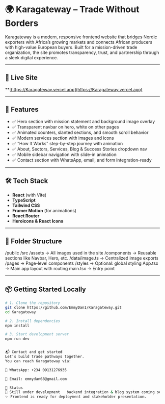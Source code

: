 # 🌍 Karagateway – Trade Without Borders

Karagateway is a modern, responsive frontend website that bridges Nordic exporters with Africa’s growing markets   and connects African producers with high-value European buyers. Built for a mission-driven trade organization, the site promotes transparency, trust, and partnership through a sleek digital experience.

---

## 🔗 Live Site

**[https://Karagateway.vercel.app](https://Karagateway.vercel.app)

---

## 🚀 Features

- ✅ Hero section with mission statement and background image overlay
- ✅ Transparent navbar on hero, white on other pages
- ✅ Animated counters, slanted sections, and smooth scroll behavior
- ✅ Modern services section with images and icons
- ✅ “How It Works” step-by-step journey with animation
- ✅ About, Sectors, Services, Blog & Success Stories dropdown nav
- ✅ Mobile sidebar navigation with slide-in animation
- ✅ Contact section with WhatsApp, email, and form integration-ready

---

## 🛠 Tech Stack

- **React** (with Vite)
- **TypeScript**
- **Tailwind CSS**
- **Framer Motion** (for animations)
- **React Router**
- **Heroicons & React Icons**

---

## 📁 Folder Structure
/public
/src
/assets → All images used in the site
/components → Reusable sections like Navbar, Hero, etc.
/data/image.ts → Centralized image exports
/pages → Page-level components
/styles → Optional: global styling
App.tsx → Main app layout with routing
main.tsx → Entry point


---

## 📦 Getting Started Locally

```bash
# 1. Clone the repository
git clone https://github.com/EmmyDan1/Karagateway.git
cd Karagateway

# 2. Install dependencies
npm install

# 3. Start development server
npm run dev


📬 Contact and get started
Let’s build trade pathways together.
You can reach Karagateway via:

💬 WhatsApp: +234 09131276935

📧 Email: emmydan68@gmail.com

📌 Status
🧪 Still under development   backend integration & blog system coming soon.
✨ Frontend is ready for deployment and stakeholder presentation.

